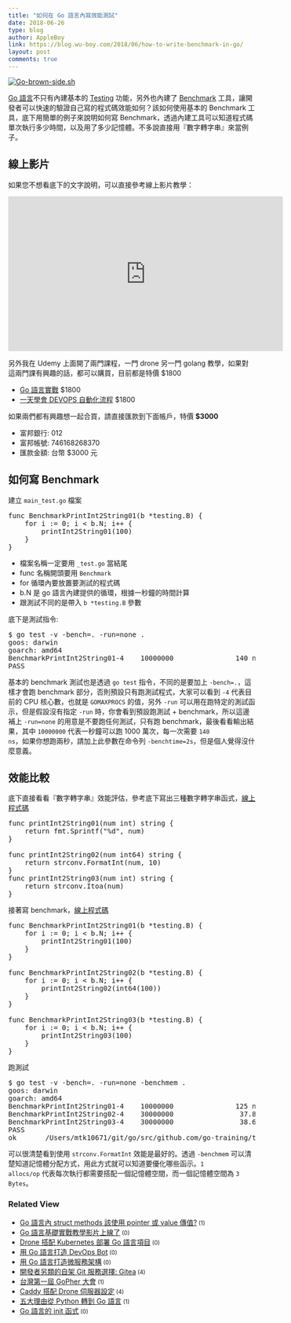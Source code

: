 ```yaml
---
title: "如何在 Go 語言內寫效能測試"
date: 2018-06-26
type: blog
author: AppleBoy
link: https://blog.wu-boy.com/2018/06/how-to-write-benchmark-in-go/
layout: post
comments: true
---
```


<a href="https://www.flickr.com/photos/appleboy/24407557644/in/dateposted-public/" title="Go-brown-side.sh"><img src="https://i1.wp.com/farm2.staticflickr.com/1622/24407557644_36087ca6de.jpg?w=840&#038;ssl=1" alt="Go-brown-side.sh" data-recalc-dims="1" /></a>

<a href="https://golang.org/">Go 語言</a>不只有內建基本的 <a href="https://golang.org/pkg/testing/">Testing</a> 功能，另外也內建了 <a href="https://golang.org/pkg/testing/#hdr-Benchmarks">Benchmark</a> 工具，讓開發者可以快速的驗證自己寫的程式碼效能如何？該如何使用基本的 Benchmark 工具，底下用簡單的例子來說明如何寫 Benchmark，透過內建工具可以知道程式碼單次執行多少時間，以及用了多少記憶體。不多說直接用『數字轉字串』來當例子。

<span id="more-7040"></span>

<h2>線上影片</h2>

如果您不想看底下的文字說明，可以直接參考線上影片教學：

<iframe width="560" height="315" src="https://www.youtube.com/embed/o7hwuzHzt8M" frameborder="0" allow="autoplay; encrypted-media" allowfullscreen></iframe>

另外我在 Udemy 上面開了兩門課程，一門 drone 另一門 golang 教學，如果對這兩門課有興趣的話，都可以購買，目前都是特價 $1800

<ul>
<li><a href="https://www.udemy.com/golang-fight/?couponCode=GOLANG-TOP">Go 語言實戰</a> $1800</li>
<li><a href="https://www.udemy.com/devops-oneday/?couponCode=DRONE-DEVOPS">一天學會 DEVOPS 自動化流程</a> $1800</li>
</ul>

如果兩們都有興趣想一起合買，請直接匯款到下面帳戶，特價 <strong>$3000</strong>

<ul>
<li>富邦銀行: 012</li>
<li>富邦帳號: 746168268370</li>
<li>匯款金額: 台幣 $3000 元</li>
</ul>

<h2>如何寫 Benchmark</h2>

建立 <code>main_test.go</code> 檔案

<pre class="brush: go; title: ; notranslate">
func BenchmarkPrintInt2String01(b *testing.B) {
    for i := 0; i &lt; b.N; i++ {
        printInt2String01(100)
    }
}
</pre>

<ul>
<li>檔案名稱一定要用 <code>_test.go</code> 當結尾</li>
<li>func 名稱開頭要用 <code>Benchmark</code></li>
<li>for 循環內要放置要測試的程式碼</li>
<li>b.N 是 go 語言內建提供的循環，根據一秒鐘的時間計算</li>
<li>跟測試不同的是帶入 <code>b *testing.B</code> 參數</li>
</ul>

底下是測試指令:

<pre class="brush: plain; title: ; notranslate">
$ go test -v -bench=. -run=none .
goos: darwin
goarch: amd64
BenchmarkPrintInt2String01-4    10000000               140 ns/op
PASS
</pre>

基本的 benchmark 測試也是透過 <code>go test</code> 指令，不同的是要加上 <code>-bench=.</code>，這樣才會跑 benchmark 部分，否則預設只有跑測試程式，大家可以看到 <code>-4</code> 代表目前的 CPU 核心數，也就是 <code>GOMAXPROCS</code> 的值，另外 <code>-run</code> 可以用在跑特定的測試函示，但是假設沒有指定 <code>-run</code> 時，你會看到預設跑測試 + benchmark，所以這邊補上 <code>-run=none</code> 的用意是不要跑任何測試，只有跑 benchmark，最後看看輸出結果，其中 <code>10000000</code> 代表一秒鐘可以跑 1000 萬次，每一次需要 <code>140 ns</code>，如果你想跑兩秒，請加上此參數在命令列 <code>-benchtime=2s</code>，但是個人覺得沒什麼意義。

<h2>效能比較</h2>

底下直接看看『數字轉字串』效能評估，參考底下寫出三種數字轉字串函式，<a href="https://github.com/go-training/training/blob/26838fcdfaa49e2c5e1b893c84498a5f28c2e7ac/example20-write-benchmark/main.go#L8-L23">線上程式碼</a>

<pre class="brush: go; title: ; notranslate">
func printInt2String01(num int) string {
    return fmt.Sprintf(&quot;%d&quot;, num)
}

func printInt2String02(num int64) string {
    return strconv.FormatInt(num, 10)
}
func printInt2String03(num int) string {
    return strconv.Itoa(num)
}
</pre>

接著寫 benchmark，<a href="https://github.com/go-training/training/blob/26838fcdfaa49e2c5e1b893c84498a5f28c2e7ac/example20-write-benchmark/main_test.go#L23-L39">線上程式碼</a>

<pre class="brush: go; title: ; notranslate">
func BenchmarkPrintInt2String01(b *testing.B) {
    for i := 0; i &lt; b.N; i++ {
        printInt2String01(100)
    }
}

func BenchmarkPrintInt2String02(b *testing.B) {
    for i := 0; i &lt; b.N; i++ {
        printInt2String02(int64(100))
    }
}

func BenchmarkPrintInt2String03(b *testing.B) {
    for i := 0; i &lt; b.N; i++ {
        printInt2String03(100)
    }
}
</pre>

跑測試

<pre class="brush: plain; title: ; notranslate">
$ go test -v -bench=. -run=none -benchmem .
goos: darwin
goarch: amd64
BenchmarkPrintInt2String01-4    10000000               125 ns/op              16 B/op          2 allocs/op
BenchmarkPrintInt2String02-4    30000000                37.8 ns/op             3 B/op          1 allocs/op
BenchmarkPrintInt2String03-4    30000000                38.6 ns/op             3 B/op          1 allocs/op
PASS
ok      _/Users/mtk10671/git/go/src/github.com/go-training/training/example20-write-benchmark   3.800s
</pre>

可以很清楚看到使用 <code>strconv.FormatInt</code> 效能是最好的。透過 <code>-benchmem</code> 可以清楚知道記憶體分配方式，用此方式就可以知道要優化哪些函示。<code>1 allocs/op</code> 代表每次執行都需要搭配一個記憶體空間，而一個記憶體空間為 <code>3 Bytes</code>。
<div class="wp_rp_wrap  wp_rp_plain" ><div class="wp_rp_content"><h3 class="related_post_title">Related View</h3><ul class="related_post wp_rp"><li data-position="0" data-poid="in-6721" data-post-type="none" ><a href="https://blog.wu-boy.com/2017/05/go-struct-method-pointer-or-value/" class="wp_rp_title">Go 語言內 struct methods 該使用 pointer 或 value 傳值?</a><small class="wp_rp_comments_count"> (1)</small><br /></li><li data-position="1" data-poid="in-6992" data-post-type="none" ><a href="https://blog.wu-boy.com/2018/03/golang-introduction-video/" class="wp_rp_title">Go 語言基礎實戰教學影片上線了</a><small class="wp_rp_comments_count"> (0)</small><br /></li><li data-position="2" data-poid="in-7029" data-post-type="none" ><a href="https://blog.wu-boy.com/2018/06/drone-kubernetes-with-golang/" class="wp_rp_title">Drone 搭配 Kubernetes 部署 Go 語言項目</a><small class="wp_rp_comments_count"> (0)</small><br /></li><li data-position="3" data-poid="in-6708" data-post-type="none" ><a href="https://blog.wu-boy.com/2017/04/devops-bot-in-golang/" class="wp_rp_title">用 Go 語言打造 DevOps Bot</a><small class="wp_rp_comments_count"> (0)</small><br /></li><li data-position="4" data-poid="in-6791" data-post-type="none" ><a href="https://blog.wu-boy.com/2017/08/microservice-in-go/" class="wp_rp_title">用 Go 語言打造微服務架構</a><small class="wp_rp_comments_count"> (0)</small><br /></li><li data-position="5" data-poid="in-6634" data-post-type="none" ><a href="https://blog.wu-boy.com/2017/01/new-git-code-hosting-option-gitea/" class="wp_rp_title">開發者另類的自架 Git 服務選擇: Gitea</a><small class="wp_rp_comments_count"> (4)</small><br /></li><li data-position="6" data-poid="in-6758" data-post-type="none" ><a href="https://blog.wu-boy.com/2017/06/gopher-day-in-taipei/" class="wp_rp_title">台灣第一屆 GoPher 大會</a><small class="wp_rp_comments_count"> (1)</small><br /></li><li data-position="7" data-poid="in-6657" data-post-type="none" ><a href="https://blog.wu-boy.com/2017/02/caddy-setting-with-drone-ci-server/" class="wp_rp_title">Caddy 搭配 Drone 伺服器設定</a><small class="wp_rp_comments_count"> (4)</small><br /></li><li data-position="8" data-poid="in-6690" data-post-type="none" ><a href="https://blog.wu-boy.com/2017/04/5-reasons-why-we-switched-from-python-to-go/" class="wp_rp_title">五大理由從 Python 轉到 Go 語言</a><small class="wp_rp_comments_count"> (1)</small><br /></li><li data-position="9" data-poid="in-7013" data-post-type="none" ><a href="https://blog.wu-boy.com/2018/04/init-func-in-golang/" class="wp_rp_title">Go 語言的 init 函式</a><small class="wp_rp_comments_count"> (0)</small><br /></li></ul></div></div>